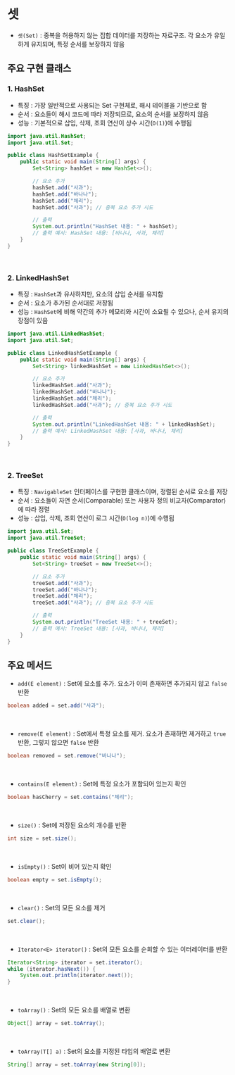 # 셋
- `셋(Set)` : 중복을 허용하지 않는 집합 데이터를 저장하는 자료구조. 각 요소가 유일하게 유지되며, 특정 순서를 보장하지 않음

## 주요 구현 클래스
### 1. HashSet
- 특징 : 가장 일반적으로 사용되는 Set 구현체로, 해시 테이블을 기반으로 함
- 순서 : 요소들이 해시 코드에 따라 저장되므로, 요소의 순서를 보장하지 않음
- 성능 : 기본적으로 삽입, 삭제, 조회 연산이 상수 시간(`O(1)`)에 수행됨

```java
import java.util.HashSet;
import java.util.Set;

public class HashSetExample {
    public static void main(String[] args) {
        Set<String> hashSet = new HashSet<>();

        // 요소 추가
        hashSet.add("사과");
        hashSet.add("바나나");
        hashSet.add("체리");
        hashSet.add("사과"); // 중복 요소 추가 시도

        // 출력
        System.out.println("HashSet 내용: " + hashSet);
        // 출력 예시: HashSet 내용: [바나나, 사과, 체리]
    }
}

```

<br>

### 2. LinkedHashSet
- 특징 : `HashSet`과 유사하지만, 요소의 삽입 순서를 유지함
- 순서 : 요소가 추가된 순서대로 저장됨
- 성능 : `HashSet`에 비해 약간의 추가 메모리와 시간이 소요될 수 있으나, 순서 유지의 장점이 있음

```java
import java.util.LinkedHashSet;
import java.util.Set;

public class LinkedHashSetExample {
    public static void main(String[] args) {
        Set<String> linkedHashSet = new LinkedHashSet<>();

        // 요소 추가
        linkedHashSet.add("사과");
        linkedHashSet.add("바나나");
        linkedHashSet.add("체리");
        linkedHashSet.add("사과"); // 중복 요소 추가 시도

        // 출력
        System.out.println("LinkedHashSet 내용: " + linkedHashSet);
        // 출력 예시: LinkedHashSet 내용: [사과, 바나나, 체리]
    }
}

```

<br>

### 2. TreeSet
- 특징 : `NavigableSet` 인터페이스를 구현한 클래스이며, 정렬된 순서로 요소를 저장
- 순서 : 요소들이 자연 순서(Comparable) 또는 사용자 정의 비교자(Comparator) 에 따라 정렬
- 성능 : 삽입, 삭제, 조회 연산이 로그 시간(`O(log n)`)에 수행됨

```java
import java.util.Set;
import java.util.TreeSet;

public class TreeSetExample {
    public static void main(String[] args) {
        Set<String> treeSet = new TreeSet<>();

        // 요소 추가
        treeSet.add("사과");
        treeSet.add("바나나");
        treeSet.add("체리");
        treeSet.add("사과"); // 중복 요소 추가 시도

        // 출력
        System.out.println("TreeSet 내용: " + treeSet);
        // 출력 예시: TreeSet 내용: [사과, 바나나, 체리]
    }
}

```

## 주요 메서드
- `add(E element)` : Set에 요소를 추가. 요소가 이미 존재하면 추가되지 않고 `false` 반환
```java
boolean added = set.add("사과");
```
<br>

- `remove(E element)` : Set에서 특정 요소를 제거. 요소가 존재하면 제거하고 `true` 반환, 그렇지 않으면 `false` 반환
```java
boolean removed = set.remove("바나나");
```
<br>

- `contains(E element)` : Set에 특정 요소가 포함되어 있는지 확인
```java
boolean hasCherry = set.contains("체리");
```
<br>

- `size()` : Set에 저장된 요소의 개수를 반환
```java
int size = set.size();
```
<br>

- `isEmpty()` : Set이 비어 있는지 확인
```java
boolean empty = set.isEmpty();
```
<br>

- `clear()` : Set의 모든 요소를 제거
```java
set.clear();
```
<br>

- `Iterator<E> iterator()` : Set의 모든 요소를 순회할 수 있는 이터레이터를 반환
```java
Iterator<String> iterator = set.iterator();
while (iterator.hasNext()) {
    System.out.println(iterator.next());
}
```
<br>

- `toArray()` : Set의 모든 요소를 배열로 변환
```java
Object[] array = set.toArray();
```
<br>

- `toArray(T[] a)` : Set의 요소를 지정된 타입의 배열로 변환
```java
String[] array = set.toArray(new String[0]);
```